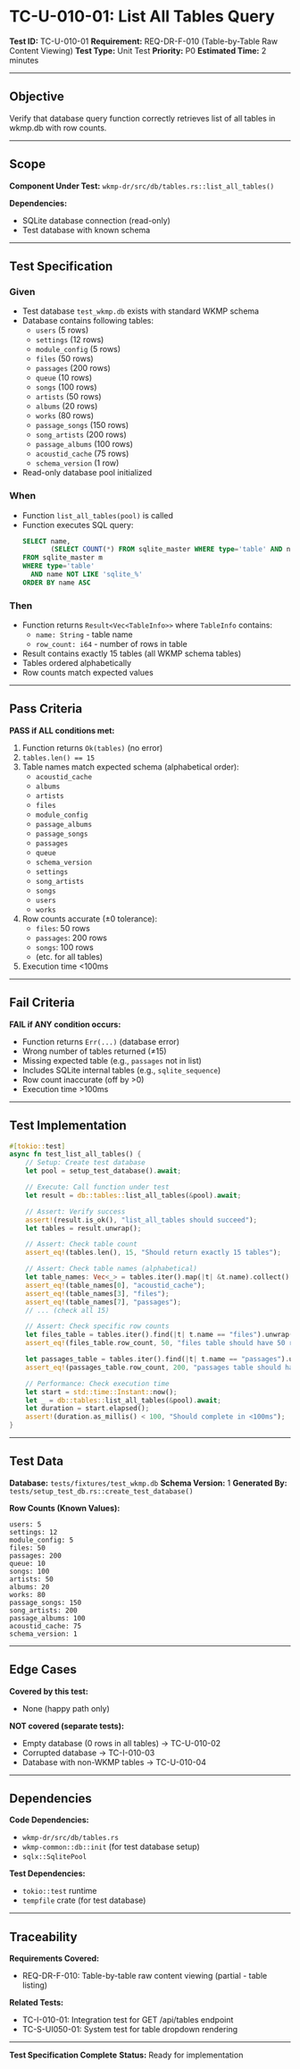 # TC-U-010-01: List All Tables Query

**Test ID:** TC-U-010-01
**Requirement:** REQ-DR-F-010 (Table-by-Table Raw Content Viewing)
**Test Type:** Unit Test
**Priority:** P0
**Estimated Time:** 2 minutes

---

## Objective

Verify that database query function correctly retrieves list of all tables in wkmp.db with row counts.

---

## Scope

**Component Under Test:** `wkmp-dr/src/db/tables.rs::list_all_tables()`

**Dependencies:**
- SQLite database connection (read-only)
- Test database with known schema

---

## Test Specification

### Given
- Test database `test_wkmp.db` exists with standard WKMP schema
- Database contains following tables:
  - `users` (5 rows)
  - `settings` (12 rows)
  - `module_config` (5 rows)
  - `files` (50 rows)
  - `passages` (200 rows)
  - `queue` (10 rows)
  - `songs` (100 rows)
  - `artists` (50 rows)
  - `albums` (20 rows)
  - `works` (80 rows)
  - `passage_songs` (150 rows)
  - `song_artists` (200 rows)
  - `passage_albums` (100 rows)
  - `acoustid_cache` (75 rows)
  - `schema_version` (1 row)
- Read-only database pool initialized

### When
- Function `list_all_tables(pool)` is called
- Function executes SQL query:
  ```sql
  SELECT name,
         (SELECT COUNT(*) FROM sqlite_master WHERE type='table' AND name=m.name) as row_count
  FROM sqlite_master m
  WHERE type='table'
    AND name NOT LIKE 'sqlite_%'
  ORDER BY name ASC
  ```

### Then
- Function returns `Result<Vec<TableInfo>>` where `TableInfo` contains:
  - `name: String` - table name
  - `row_count: i64` - number of rows in table
- Result contains exactly 15 tables (all WKMP schema tables)
- Tables ordered alphabetically
- Row counts match expected values

---

## Pass Criteria

**PASS if ALL conditions met:**
1. Function returns `Ok(tables)` (no error)
2. `tables.len() == 15`
3. Table names match expected schema (alphabetical order):
   - `acoustid_cache`
   - `albums`
   - `artists`
   - `files`
   - `module_config`
   - `passage_albums`
   - `passage_songs`
   - `passages`
   - `queue`
   - `schema_version`
   - `settings`
   - `song_artists`
   - `songs`
   - `users`
   - `works`
4. Row counts accurate (±0 tolerance):
   - `files`: 50 rows
   - `passages`: 200 rows
   - `songs`: 100 rows
   - (etc. for all tables)
5. Execution time <100ms

---

## Fail Criteria

**FAIL if ANY condition occurs:**
- Function returns `Err(...)` (database error)
- Wrong number of tables returned (≠15)
- Missing expected table (e.g., `passages` not in list)
- Includes SQLite internal tables (e.g., `sqlite_sequence`)
- Row count inaccurate (off by >0)
- Execution time >100ms

---

## Test Implementation

```rust
#[tokio::test]
async fn test_list_all_tables() {
    // Setup: Create test database
    let pool = setup_test_database().await;

    // Execute: Call function under test
    let result = db::tables::list_all_tables(&pool).await;

    // Assert: Verify success
    assert!(result.is_ok(), "list_all_tables should succeed");
    let tables = result.unwrap();

    // Assert: Check table count
    assert_eq!(tables.len(), 15, "Should return exactly 15 tables");

    // Assert: Check table names (alphabetical)
    let table_names: Vec<_> = tables.iter().map(|t| &t.name).collect();
    assert_eq!(table_names[0], "acoustid_cache");
    assert_eq!(table_names[3], "files");
    assert_eq!(table_names[7], "passages");
    // ... (check all 15)

    // Assert: Check specific row counts
    let files_table = tables.iter().find(|t| t.name == "files").unwrap();
    assert_eq!(files_table.row_count, 50, "files table should have 50 rows");

    let passages_table = tables.iter().find(|t| t.name == "passages").unwrap();
    assert_eq!(passages_table.row_count, 200, "passages table should have 200 rows");

    // Performance: Check execution time
    let start = std::time::Instant::now();
    let _ = db::tables::list_all_tables(&pool).await;
    let duration = start.elapsed();
    assert!(duration.as_millis() < 100, "Should complete in <100ms");
}
```

---

## Test Data

**Database:** `tests/fixtures/test_wkmp.db`
**Schema Version:** 1
**Generated By:** `tests/setup_test_db.rs::create_test_database()`

**Row Counts (Known Values):**
```
users: 5
settings: 12
module_config: 5
files: 50
passages: 200
queue: 10
songs: 100
artists: 50
albums: 20
works: 80
passage_songs: 150
song_artists: 200
passage_albums: 100
acoustid_cache: 75
schema_version: 1
```

---

## Edge Cases

**Covered by this test:**
- None (happy path only)

**NOT covered (separate tests):**
- Empty database (0 rows in all tables) → TC-U-010-02
- Corrupted database → TC-I-010-03
- Database with non-WKMP tables → TC-U-010-04

---

## Dependencies

**Code Dependencies:**
- `wkmp-dr/src/db/tables.rs`
- `wkmp-common::db::init` (for test database setup)
- `sqlx::SqlitePool`

**Test Dependencies:**
- `tokio::test` runtime
- `tempfile` crate (for test database)

---

## Traceability

**Requirements Covered:**
- REQ-DR-F-010: Table-by-table raw content viewing (partial - table listing)

**Related Tests:**
- TC-I-010-01: Integration test for GET /api/tables endpoint
- TC-S-UI050-01: System test for table dropdown rendering

---

**Test Specification Complete**
**Status:** Ready for implementation
